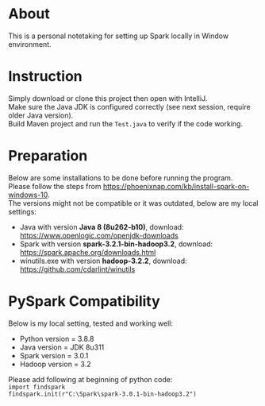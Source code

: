 # About
This is a personal notetaking for setting up Spark locally in Window environment.

# Instruction
Simply download or clone this project then open with IntelliJ.   
Make sure the Java JDK is configured correctly (see next session, require older Java version).  
Build Maven project and run the `Test.java` to verify if the code working.  

# Preparation
Below are some installations to be done before running the program.  
Please follow the steps from https://phoenixnap.com/kb/install-spark-on-windows-10.  
The versions might not be compatible or it was outdated, below are my local settings:
* Java with version **Java 8 (8u262-b10)**, download: https://www.openlogic.com/openjdk-downloads
* Spark with version **spark-3.2.1-bin-hadoop3.2**, download: https://spark.apache.org/downloads.html
* winutils.exe with version **hadoop-3.2.2**, download: https://github.com/cdarlint/winutils

# PySpark Compatibility
Below is my local setting, tested and working well:

* Python version = 3.8.8  
* Java version = JDK 8u311   
* Spark version = 3.0.1  
* Hadoop version = 3.2  

Please add following at beginning of python code:  
`import findspark`  
`findspark.init(r"C:\Spark\spark-3.0.1-bin-hadoop3.2")`  